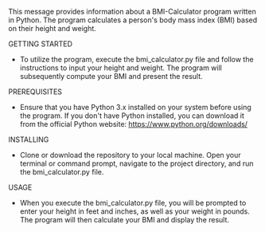 This message provides information about a BMI-Calculator program written in Python. The program calculates a person's body mass index (BMI) based on their height and weight.

GETTING STARTED

* To utilize the program, execute the bmi_calculator.py file and follow the instructions to input your height and weight. The program will subsequently compute your BMI and present the result.

PREREQUISITES

* Ensure that you have Python 3.x installed on your system before using the program. If you don't have Python installed, you can download it from the official Python website: https://www.python.org/downloads/

INSTALLING

* Clone or download the repository to your local machine. Open your terminal or command prompt, navigate to the project directory, and run the bmi_calculator.py file.

USAGE

* When you execute the bmi_calculator.py file, you will be prompted to enter your height in feet and inches, as well as your weight in pounds. The program will then calculate your BMI and display the result.
